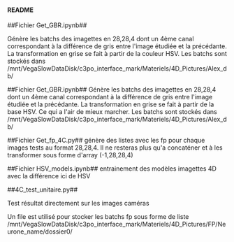#### README #### 

##Fichier Get_GBR.ipynb##

Génère les batchs des imagettes en 28,28,4 dont un 4ème canal correspondant à la différence de gris entre l'image étudiée et la précédante.
La transformation en grise se fait à partir de la couleur HSV. 
Les batchs sont stockés dans /mnt/VegaSlowDataDisk/c3po_interface_mark/Materiels/4D_Pictures/Alex_db/

##Fichier Get_GBR.ipynb##
Génère les batchs des imagettes en 28,28,4 dont un 4ème canal correspondant à la différence de gris entre l'image étudiée et la précédante.
La transformation en grise se fait à partir de la base HSV. Ce qui a l'air de mieux marcher.
Les batchs sont stockés dans /mnt/VegaSlowDataDisk/c3po_interface_mark/Materiels/4D_Pictures/Alex_db/

##Fichier Get_fp_4C.py##
génère des listes avec les fp pour chaque images tests au format 28,28,4.
Il ne resteras plus qu'a concaténer et à les transformer sous forme d'array (-1,28,28,4)


##Fichier HSV_models.ipynb##
entrainement des modèles imagettes 4D avec la différence ici de HSV

##4C_test_unitaire.py##

Test résultat directement sur les images caméras



Un file est utilisé pour stocker les batchs fp sous forme de liste
/mnt/VegaSlowDataDisk/c3po_interface_mark/Materiels/4D_Pictures/FP/Neurone_name/dossier0/



